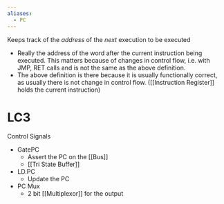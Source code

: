```yaml
---
aliases:
  - PC
---
```

Keeps track of the *address* of the *next* execution to be executed
* Really the address of the word after the current instruction being executed. This matters because of changes in control flow, i.e. with JMP, RET calls and is not the same as the above definition. 
* The above definition is there because it is usually functionally correct, as usually there is not change in control flow.
([[Instruction Register]] holds the current instruction)

# LC3
Control Signals
* GatePC
	* Assert the PC on the [[Bus]]
	* [[Tri State Buffer]]
* LD.PC
	* Update the PC
* PC Mux
	* 2 bit [[Multiplexor]] for the output


